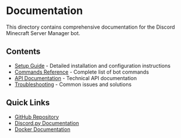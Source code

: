 # Documentation

This directory contains comprehensive documentation for the Discord Minecraft Server Manager bot.

## Contents

- [Setup Guide](SETUP.md) - Detailed installation and configuration instructions
- [Commands Reference](COMMANDS.md) - Complete list of bot commands
- [API Documentation](API.md) - Technical API documentation
- [Troubleshooting](TROUBLESHOOTING.md) - Common issues and solutions

## Quick Links

- [GitHub Repository](https://github.com/yourusername/minecraft-discord-bot)
- [Discord.py Documentation](https://discordpy.readthedocs.io/)
- [Docker Documentation](https://docs.docker.com/)
